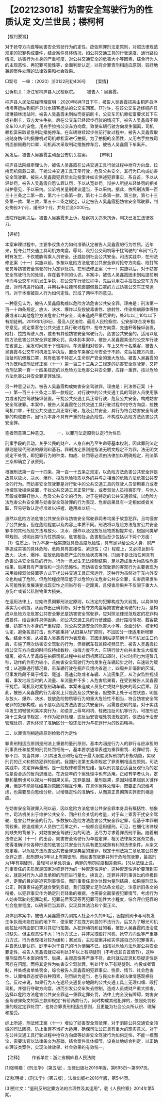 # 【202123018】妨害安全驾驶行为的性质认定 文/兰世民；楼柯柯

【裁判要旨】

对于抢夺方向盘等妨害安全驾驶行为的定性，应依照罪刑法定原则，对照法律规范规定的犯罪构成要件，结合案件具体情况，如公共交通工具的行驶速度、通行路段情况、妨害行为本身的严重程度、对公共交通安全的危害大小等因素，综合行为人的主观恶性、再犯罪可能性等，全面判断认定，以符合罪责刑相适应原则，较好地兼顾案件处理的法律效果和社会效果。

□案号　一审：（2020）浙0122刑初406号 　　【案情】

公诉机关：浙江省桐庐县人民检察院。 　　被告人：吴鑫霞。

桐庐县人民法院经审理查明：2020年8月11日下午，被告人吴鑫霞搭乘由桐庐县浮桥埠客运站到桐庐县分水镇客运站的公交车回家。17时许，在该公交车途经桐庐县瑶琳镇林场站时，被告人吴鑫霞未到站而提前刷卡，公交车司机赖松富要求其下车或补刷卡，双方发生争执。后在公交车已经起步行驶的情况下，被告人吴鑫霞不顾全车10人的安危，用右手拉拽公交车方向盘，致使车辆行驶方向发生偏离，司机赖松富采取紧急制动措施停车。在车辆继续起步往前行驶过程中，被告人吴鑫霞取出随身携带的摄像机对司机赖松富进行拍摄。为了拍摄的全面性，又用右手拉拽司机面部佩戴的口罩，司机再次采取制动措施停车后，被告人吴鑫霞下车离开。

案发后，被告人吴鑫霞主动至公安机关投案。 　　【审判】

桐庐县法院经审理认为，被告人吴鑫霞在公共交通工具行驶过程中抢夺方向盘、拉拽司机佩戴口罩，干扰公共交通工具正常行驶，危及公共安全，其行为已构成妨害安全驾驶罪。被告人吴鑫霞犯罪后主动投案并如实供述犯罪事实，系自首，予以从轻处罚。被告人吴鑫霞自愿认罪认罚，予以从宽处罚。辩护人所提从轻处罚的相关辩护意见，予以采纳。公诉机关量刑建议适当，予以采纳。据此，依照刑法第一百三十三条之二第一款，第六十七条第一款，第七十二条第一款、第三款，第七十三条第一款、第三款，第五十二条之规定，认定被告人吴鑫霞犯妨害安全驾驶罪，判处拘役3个月，缓刑3个月，并处罚金2000元。

法院作出判决后，被告人吴鑫霞未上诉，检察机关亦未抗诉，判决已发生法律效力。

【评析】

本案审理过程中，主要争议焦点为如何准确认定被告人吴鑫霞的行为性质。近年来，抢夺公共交通工具司机方向盘，辱骂、殴打公交司机等干扰驾驶的"车闹"行为时有发生，不仅威胁驾乘人员安全，还威胁到社会公共安全。司法实践中，在刑法修正案（十一）实施以前，多按以危险方法危害公共安全罪对抢夺方向盘、殴打驾驶员等妨害安全驾驶的行为定罪处罚。在刑法修正案（十一）实施以后，对于妨害安全驾驶行为的处理，存在着不同的认识。本案中，被告人吴鑫霞因未到站提前刷卡而与公交车司机发生争执，在公交车行驶过程中，先后以用右手拉拽公交车方向盘，对司机进行拍摄，并用右手拉拽司机面部佩戴口罩的方式妨害公交车正常运行。对于本案被告人行为如何定性，形成了两种不同意见。

一种意见认为，被告人吴鑫霞构成以危险方法危害公共安全罪。理由是：刑法第一百一十四条规定，放火、决水、爆炸以及投放毒害性、放射性、传染病病原体等物质或者以其他危险方法危害公共安全，尚未造成严重后果的，处3年以上10年以下有期徒刑。2019年1月8日，最高人民法院、最高人民检察院、公安部联合发布指导意见，规定乘客在公共交通工具行驶过程中，抢夺方向盘、变速杆等操纵装置，殴打、拉拽驾驶人员，或者有其他妨害安全驾驶行为，危害公共安全的，适用以危险方法危害公共安全罪定罪处罚。具体到本案中，被告人吴鑫霞乘坐的公交车行驶在省道上，案发时间属于下班期间，车流量相对较多，车上又有十名乘客，被告人吴鑫霞与公交车司机发生争执后，置全车乘客生命安全于不顾，先后拉拽方向盘、拉扯司机佩戴口罩，具有危害不特定人生命财产安全的重大危险。被告人吴鑫霞的行为既构成刑法修正案（十一）第一百三十三条之二规定的妨害安全驾驶罪，又符合刑法第一百一十四条规定的以危险方法危害公共安全罪，应择一重罪，按以危险方法危害公共安全罪定罪处理。

另一种意见认为，被告人吴鑫霞构成妨害安全驾驶罪。理由是：刑法修正案（十一）第一百三十三条之二第一款规定，对行驶中的公共交通工具的驾驶人员使用暴力或者抢控驾驶操纵装置，干扰公共交通工具正常行驶，危及公共安全，构成妨害安全驾驶罪。本案中，被告人吴鑫霞在公共交通工具行驶过程中抢夺方向盘、拉拽司机口罩，干扰公共交通工具正常行驶，危及公共安全，其行为符合妨害安全驾驶罪的构成要件，因行为本身不具有严重的社会危险性，不构成以危险方法危害公共安全罪。

笔者同意第二种意见。 　　一、以罪刑法定原则认定行为性质

刑事手段的启动，关乎公民的财产、人身自由乃至生命等基本权利，因此罪刑法定原则是现代刑法的原则和基石。罪刑法定原则是指法无明文规定不为罪，法无明文规定不处罚，即犯罪行为的种类、构成、处罚等必须由法律加以明确规定，刑法第三条即确立了该原则。

根据刑法第一百一十四条、第一百一十五条之规定，以危险方法危害公共安全罪是故意以放火、决水、爆炸、投放危险物质以外的并与之相当的危险方法危害公共安全的行为。而妨害安全驾驶罪是对行驶中的公共交通工具的驾驶人员使用暴力或者抢控驾驶操纵装置，干扰公共交通工具正常行驶，或者驾驶人员擅离职守，与他人互殴或者殴打他人，危及公共安全的行为。对于在特定的公共交通领域，以危险方法危害公共安全罪与妨害安全驾驶罪的行为表现、危害后果具有一定相似或者关联，容易导致认定标准难以把握，适用难以统一。

虽然以危险方法危害公共安全罪与妨害安全驾驶罪两者均属于故意犯罪，且均侵害了公共安全，但在危险程度以及内容上本质不同。刑法将以危险方法危害公共安全罪中的其他危险方法与放火、决水、爆炸以及投放危险物质相提并论，根据同类解释规则，说明此类行为性质类似、危害相当。危害相当至少包括以下两个方面：（1）性质上，行为本身一经实施就具备高度危险性，具有足以给公众人身、财产等造成实害的具体危险，危险具有直接性、紧迫性；（2）程度上，又必须达到与放火、决水、爆炸、投放危险物质产生的危险状态等同，\[1\]而不是泛指任何具有危害公共安全性质的行为，行为一旦发生无法控制结果，足以造成重大物质性危害结果，后果具有严重性和一定的恐怖性。而妨害安全驾驶罪的客观行为主要表现为采用操控驾驶装置等方式干扰公共交通工具正常运行，这种行为虽然对于车内外安全也构成了危险，但危险程度明显低于以危险方法危害公共安全罪，实害后果发生从可能性到发展演变成现实性之间尚存有一定距离，且侵害后果并不仅限于重大人身伤亡或者公私财物重大损失。

在适用法律上，应始终贯彻罪刑法定原则，以法定的犯罪构成为大前提，以具体的事实为小前提，从而作出正确判断。对于抢夺方向盘等妨害安全驾驶的行为，是构成以危险方法危害公共安全罪还是妨害安全驾驶罪，应对照法律规范规定的犯罪构成要件，结合案件具体因素，如公共交通工具的行驶速度、通行路段情况、载客数量、妨害行为本身的严重程度、对公共交通安全的危害大小等，全面分析、权衡和认定，避免拔高打击，也不能秉持"从旧兼从轻"原则，不加区分一律适用新增罪名。结合本案，从被告人吴鑫霞行为表现看，其因未到站提前刷卡与司机发生口角后，实施了两次妨害安全驾驶的行为，但根据车载监控视频显示，被告人吴鑫霞拉拽公交车方向盘的时间仅持续数秒，拉拽力度不大，车辆行驶方向并未发生大幅度偏离，被告人吴鑫霞在拍摄司机过程中拉扯司机面部口罩时，拉扯时间也为短暂几秒，动作的作用力较小，且妨害安全驾驶行为均发生在车辆起步之时，车速较为缓慢；从道路通行情况看，虽车辆行驶在桐庐县境内省道上，四周并非偏僻的区域，但事发路段不属于桥梁、隧道、高速公路或者车辆、人流密集区，从治安监控视频看，事发地段当时的人流量、车流量并不多；从危害后果看，在受到被告人吴鑫霞干扰后，司机及时紧急制动车辆，本案未造成人员伤亡或财产损失的现实后果。因此，被告人吴鑫霞的行为客观上只是危及公共安全，但整体上处于可控状态，明显与放火、爆炸、决水、投放危险物质等行为的重大危险性不相当，符合妨害安全驾驶罪的犯罪构成，而不是以危险方法危害公共安全罪。另需要说明的是，对于实践中发生的轻微司乘冲突行为，如语言上辱骂司机、轻微拉扯司机等行为，可按刑法第十三条但书规定，不作为犯罪处理，违反治安管理处罚法规定的，依法给予治安管理处罚，这也体现了准确区分一般违法行为与犯罪行为的政策精神。

二、以罪责刑相适应原则检验行为定性

罪责刑相适应原则是刑法上重要的量刑原则，基本内涵是行为人的罪行与应承担的刑事责任和接受的刑罚处罚相统一，基本要求通常表述为重罪重罚、轻罪轻罚、无罪不罚、罚当其罪，\[2\]其出发点和归宿在于最大限度发挥刑罚的积极功能，实现刑罚的正义和预防犯罪的目的。我国刑法第五条即规定了罪责刑相适应原则。司法实践中，先定罪再量刑，是一般规律和惯有思维，但以刑罚是否适当反观行为的定性是否合适的反向思维法，在近些年的个案处理中也有适用。正如有学者认为，定罪和量刑也可以视为一种因果关系，定罪是因，量刑是果，原因对结果起到关键作用，但是不能排除结果对原因的相互作用。在具体案件处理中，既要正向思维考虑，也需要反向思维分析，以增强定性的准确性，从而真正贯彻落实罪责刑相适应。

在妨害安全驾驶罪入刑以前，因以危险方法危害公共安全罪本身具有概括性、抽象性，司法机关出于维护公共安全、回应社会关切的考量，对于车上乘客干扰安全驾驶、危害公共安全的行为，多数按以危险方法危害公共安全罪定罪，但基于本罪刑罚较重，除造成重大人员伤亡后果之外，一般都会适用缓刑。可见，在细化法律规则缺失的背景下，对妨害安全驾驶行为的司法，正尽力寻求着罪责刑平衡。随着刑法修正案（十一）的出台，妨害安全驾驶行为单独定罪，相关法律条文逐渐完善，使得准确评价各种形态的危害公共安全行为具有更加成熟有利的法律条件。从条文规定看，以危险方法危害公共安全罪是典型的重罪，规定于刑法第二章危害公共安全罪之首，起刑即为3年以上有期徒刑，而妨害驾驶罪并列于危险驾驶罪，最高刑为1年有期徒刑，最轻可以单处罚金，两罪的刑罚程度相差悬殊。\[3\]从法理上说，刑事责任的实质就是国家对犯罪行为的一种否定性评价，这种否定性评价要落到实处，就是对行为人应当承担的刑罚进行量化，换言之，定罪并非刑事诉讼的终极目标，定罪的目的是追究刑事责任，而刑事责任具体体现为量刑结果，如果量刑显失公正，刑事责任追究就会受到质疑。我们既要立足刑法条文规定，注意新旧条文的衔接，以犯罪事实作为确定刑罚轻重的根据，也需要全面掌握犯罪情节，考虑行为人妨害驾驶的犯罪动机、犯罪前后表现等再犯罪可能性大小程度，综合评价犯罪的社会危害程度，以确保罚当其罪，实现具体法治和个案正义。

具体到本案中，被告人吴鑫霞作为刚踏入社会不久的90后，因提前刷卡与司机发生争执而未能在目的地下车，便采取了拉拽方向盘的不法行为，后又为了曝光司机而拉扯司机面部口罩对其进行拍摄，从犯罪动机和目的看，被告人吴鑫霞的法治意识缺失，但主观恶性不大；行为方式上，并非采取殴打司机、抢夺方向盘等严重暴力方式，行为表现相对较为缓和；案发后，主动投案并如实供述自己的犯罪事实，并自愿认罪认罚，庭审中对于自己的行为懊悔不已。如按以危险方法危害公共安全罪定性，被告人吴鑫霞就应被判处3年以上有期徒刑（不考虑其自首情节），这种量刑显然与本案的情节、后果、主观恶性等严重不符，此时就应反思和质疑定性是否存在问题。而将其定性为妨害安全驾驶罪，判处1年以下有期徒刑、拘役或者管制，并处或者单处罚金，综合被告人吴鑫霞的犯罪事实、性质、情节、社会危害性、认罪悔罪态度等各种因素，刑罚较为适当，也与民众朴素的法律情感观相符合。反过来说，如果行为人在途经交通复杂地段的公共交通工具上无理纠缠、殴打司机，并强行夺取方向盘，进而引发公交车失去控制，造成人员或财产重大损害，选择以危险方法危害公共安全罪这一重罪定罪处罚，法律上完全没有障碍，妨害安全驾驶罪条文的第三款即规定"有前两款行为，同时构成其他犯罪的，依照处罚较重的规定定罪处罚"，也符合罪责刑相适应原则，且更能为社会公众所认识、理解和接受。

综上所述，刑法修正案（十一）增设了妨害安全驾驶罪，对于消除公共交通安全领域的司法困惑，防止重罪不当扩大适用，确保司法公正具有重大的现实意义。对于在公共交通工具行驶过程中抢夺方向盘等妨害安全驾驶行为如何定性，不能一概而论，需要法官以法律条文为基础，结合案件具体细节，设身处地综合判定，以正确处理该类案件，实现法律效果、社会效果的有效统一。

【注释】 　　作者单位：浙江省桐庐县人民法院

\[1\]张明楷：《刑法学》（第五版），法律出版社2016年版，第695页～第697页。

\[2\]张明楷：《刑法学》（第五版），法律出版社2016年版，第544页。

\[3\]熊红文："量刑反制定罪方法的合理性及其运用"，载《人民检察》2014年第5期。